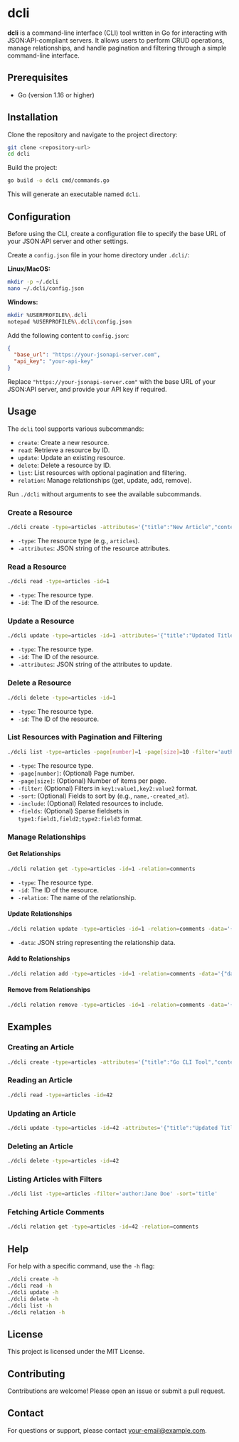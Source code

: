 # dcli

**dcli** is a command-line interface (CLI) tool written in Go for interacting with JSON:API-compliant servers. It allows users to perform CRUD operations, manage relationships, and handle pagination and filtering through a simple command-line interface.


## Prerequisites

- Go (version 1.16 or higher)

## Installation

Clone the repository and navigate to the project directory:

```bash
git clone <repository-url>
cd dcli
```

Build the project:

```bash
go build -o dcli cmd/commands.go
```

This will generate an executable named `dcli`.

## Configuration

Before using the CLI, create a configuration file to specify the base URL of your JSON:API server and other settings.

Create a `config.json` file in your home directory under `.dcli/`:

**Linux/MacOS:**

```bash
mkdir -p ~/.dcli
nano ~/.dcli/config.json
```

**Windows:**

```bash
mkdir %USERPROFILE%\.dcli
notepad %USERPROFILE%\.dcli\config.json
```

Add the following content to `config.json`:

```json
{
  "base_url": "https://your-jsonapi-server.com",
  "api_key": "your-api-key"
}
```

Replace `"https://your-jsonapi-server.com"` with the base URL of your JSON:API server, and provide your API key if required.

## Usage

The `dcli` tool supports various subcommands:

- `create`: Create a new resource.
- `read`: Retrieve a resource by ID.
- `update`: Update an existing resource.
- `delete`: Delete a resource by ID.
- `list`: List resources with optional pagination and filtering.
- `relation`: Manage relationships (get, update, add, remove).

Run `./dcli` without arguments to see the available subcommands.

### Create a Resource

```bash
./dcli create -type=articles -attributes='{"title":"New Article","content":"This is the content."}'
```

- `-type`: The resource type (e.g., `articles`).
- `-attributes`: JSON string of the resource attributes.

### Read a Resource

```bash
./dcli read -type=articles -id=1
```

- `-type`: The resource type.
- `-id`: The ID of the resource.

### Update a Resource

```bash
./dcli update -type=articles -id=1 -attributes='{"title":"Updated Title"}'
```

- `-type`: The resource type.
- `-id`: The ID of the resource.
- `-attributes`: JSON string of the attributes to update.

### Delete a Resource

```bash
./dcli delete -type=articles -id=1
```

- `-type`: The resource type.
- `-id`: The ID of the resource.

### List Resources with Pagination and Filtering

```bash
./dcli list -type=articles -page[number]=1 -page[size]=10 -filter='author:John Doe,category:Tech' -sort='-created_at' -include='comments' -fields='articles:title,content;comments:body'
```

- `-type`: The resource type.
- `-page[number]`: (Optional) Page number.
- `-page[size]`: (Optional) Number of items per page.
- `-filter`: (Optional) Filters in `key1:value1,key2:value2` format.
- `-sort`: (Optional) Fields to sort by (e.g., `name,-created_at`).
- `-include`: (Optional) Related resources to include.
- `-fields`: (Optional) Sparse fieldsets in `type1:field1,field2;type2:field3` format.

### Manage Relationships

#### Get Relationships

```bash
./dcli relation get -type=articles -id=1 -relation=comments
```

- `-type`: The resource type.
- `-id`: The ID of the resource.
- `-relation`: The name of the relationship.

#### Update Relationships

```bash
./dcli relation update -type=articles -id=1 -relation=comments -data='{"data":[{"type":"comments","id":"2"},{"type":"comments","id":"3"}]}'
```

- `-data`: JSON string representing the relationship data.

#### Add to Relationships

```bash
./dcli relation add -type=articles -id=1 -relation=comments -data='{"data":[{"type":"comments","id":"4"}]}'
```

#### Remove from Relationships

```bash
./dcli relation remove -type=articles -id=1 -relation=comments -data='{"data":[{"type":"comments","id":"2"}]}'
```

## Examples

### Creating an Article

```bash
./dcli create -type=articles -attributes='{"title":"Go CLI Tool","content":"Building a CLI tool in Go."}'
```

### Reading an Article

```bash
./dcli read -type=articles -id=42
```

### Updating an Article

```bash
./dcli update -type=articles -id=42 -attributes='{"title":"Updated Title"}'
```

### Deleting an Article

```bash
./dcli delete -type=articles -id=42
```

### Listing Articles with Filters

```bash
./dcli list -type=articles -filter='author:Jane Doe' -sort='title'
```

### Fetching Article Comments

```bash
./dcli relation get -type=articles -id=42 -relation=comments
```

## Help

For help with a specific command, use the `-h` flag:

```bash
./dcli create -h
./dcli read -h
./dcli update -h
./dcli delete -h
./dcli list -h
./dcli relation -h
```

## License

This project is licensed under the MIT License.

## Contributing

Contributions are welcome! Please open an issue or submit a pull request.

## Contact

For questions or support, please contact [your-email@example.com](mailto:your-email@example.com).